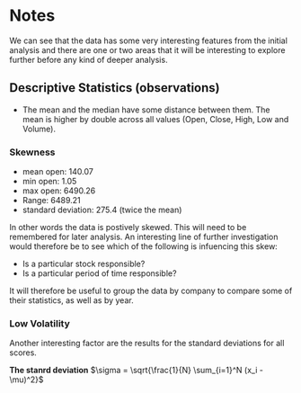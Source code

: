 # Notes
We can see that the data has some very interesting features from the initial analysis and there are one or two areas that it will be interesting to explore further before any kind of deeper analysis.

## Descriptive Statistics (observations)
- The mean and the median have some distance between them. The mean is higher by double across all values (Open, Close, High, Low and Volume).

### Skewness
- mean open: 140.07
- min open: 1.05
- max open: 6490.26
- Range: 6489.21
- standard deviation: 275.4 (twice the mean)
 
In other words the data is postively skewed. This will need to be remembered for later analysis. An interesting line of further investigation would therefore be to see which of the following is infuencing this skew:

- Is a particular stock responsible?
- Is a particular period of time responsible?

It will therefore be useful to group the data by company to compare some of their statistics, as well as by year. 

### Low Volatility
Another interesting factor are the results for the standard deviations for all scores. 

**The stanrd deviation**
$\sigma = \sqrt{\frac{1}{N} \sum_{i=1}^N (x_i - \mu)^2}$

